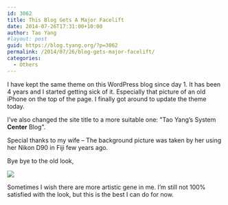```yaml
---
id: 3062
title: This Blog Gets A Major Facelift
date: 2014-07-26T17:31:00+10:00
author: Tao Yang
#layout: post
guid: https://blog.tyang.org/?p=3062
permalink: /2014/07/26/blog-gets-major-facelift/
categories:
  - Others
---
```

I have kept the same theme on this WordPress blog since day 1. It has been 4 years and I started getting sick of it. Especially that picture of an old iPhone on the top of the page. I finally got around to update the theme today.

I’ve also changed the site title to a more suitable one: "Tao Yang’s System <strong>Center</strong> Blog".

Special thanks to my wife – The background picture was taken by her using her Nikon D90 in Fiji few years ago.

Bye bye to the old look,

![](https://blog.tyang.org/wp-content/uploads/2014/07/image23.png)

Sometimes I wish there are more artistic gene in me. I’m still not 100% satisfied with the look, but this is the best I can do for now.